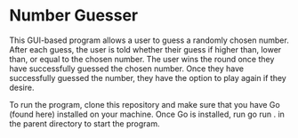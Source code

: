 # Number Guesser

This GUI-based program allows a user to guess a randomly chosen number. After each guess, the user is told whether their guess if higher than, lower than, or equal to the chosen number. The user wins the round once
they have successfully guessed the chosen number. Once they have successfully guessed the number, they have the option to play again if they desire.

To run the program, clone this repository and make sure that you have Go (found here) installed on your machine. Once Go is installed, run go run . in the parent directory to start the program.
